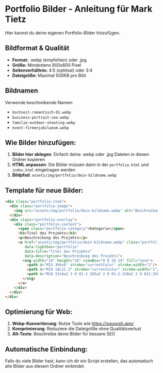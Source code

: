 # Portfolio Bilder - Anleitung für Mark Tietz

Hier kannst du deine eigenen Portfolio-Bilder hinzufügen.

## Bildformat & Qualität
- **Format:** .webp (empfohlen) oder .jpg
- **Größe:** Mindestens 800x600 Pixel
- **Seitenverhältnis:** 4:5 (optimal) oder 3:4
- **Dateigröße:** Maximal 500KB pro Bild

## Bildnamen
Verwende beschreibende Namen:
- `hochzeit-romantisch-01.webp`
- `business-portrait-ceo.webp`
- `familie-outdoor-shooting.webp`
- `event-firmenjubilaeum.webp`

## Wie Bilder hinzufügen:

1. **Bilder hier ablegen**: Einfach deine .webp oder .jpg Dateien in diesen Ordner kopieren
2. **HTML anpassen**: Die Bilder müssen dann in der `portfolio.html` und `index.html` eingetragen werden
3. **Bildpfad**: `assets/img/portfolio/dein-bildname.webp`

## Template für neue Bilder:
```html
<div class="portfolio-item">
  <div class="portfolio-image">
    <img src="assets/img/portfolio/dein-bildname.webp" alt="Beschreibung des Bildes" loading="lazy">
  </div>
  <div class="portfolio-overlay">
    <div class="portfolio-content">
      <span class="portfolio-category">Kategorie</span>
      <h3>Titel des Projekts</h3>
      <p>Beschreibung des Projekts</p>
      <a href="assets/img/portfolio/dein-bildname.webp" class="portfolio-link lightbox-trigger" 
         data-lightbox="portfolio" 
         data-title="Titel des Projekts" 
         data-description="Beschreibung des Projekts">
        <svg width="24" height="24" viewBox="0 0 24 24" fill="none">
          <path d="M15 3h6v6" stroke="currentColor" stroke-width="2"/>
          <path d="M10 14L21 3" stroke="currentColor" stroke-width="2"/>
          <path d="M18 13v6a2 2 0 01-2 2H5a2 2 0 01-2-2V8a2 2 0 012-2h6" stroke="currentColor" stroke-width="2"/>
        </svg>
      </a>
    </div>
  </div>
</div>
```

## Optimierung für Web:
1. **Webp-Konvertierung**: Nutze Tools wie https://squoosh.app/ 
2. **Komprimierung**: Reduziere die Dateigröße ohne Qualitätsverlust
3. **Alt-Texte**: Beschreibe deine Bilder für bessere SEO

## Automatische Einbindung:
Falls du viele Bilder hast, kann ich dir ein Script erstellen, das automatisch alle Bilder aus diesem Ordner einbindet. 